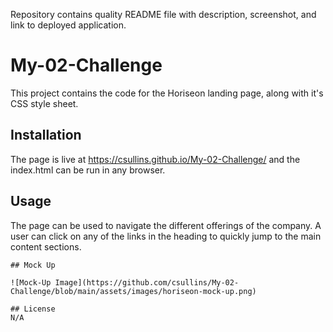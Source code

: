 Repository contains quality README file with description, screenshot, and link to deployed application.

# My-02-Challenge

This project contains the code for the Horiseon landing page, along with it's CSS style sheet.

## Installation

The page is live at https://csullins.github.io/My-02-Challenge/ and the index.html can be run in any browser.

## Usage

The page can be used to navigate the different offerings of the company. A user can click on any of the links in the heading to quickly jump to the main content sections.
```
## Mock Up

![Mock-Up Image](https://github.com/csullins/My-02-Challenge/blob/main/assets/images/horiseon-mock-up.png)

## License
N/A